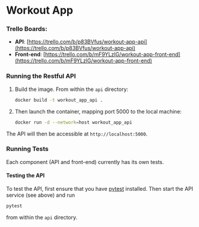 # Workout App

### Trello Boards:
- **API**: [https://trello.com/b/p83BVfus/workout-app-api](https://trello.com/b/p83BVfus/workout-app-api)
- **Front-end**: [https://trello.com/b/mF9YLzlG/workout-app-front-end](https://trello.com/b/mF9YLzlG/workout-app-front-end)

### Running the Restful API
1. Build the image. From within the `api` directory:
    ```bash
    docker build -t workout_app_api .
    ```
2. Then launch the container, mapping port 5000 to the local machine:
    ```bash
    docker run -d --network=host workout_app_api
    ```
The API will then be accessible at `http://localhost:5000`.

### Running Tests
Each component (API and front-end) currently has its own tests.

#### Testing the API
To test the API, first ensure that you have
[pytest](https://docs.pytest.org/en/latest/) installed.
Then start the API service (see above) and run
```bash
pytest
```
from within the `api` directory.
